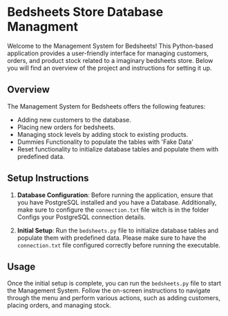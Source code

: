 # Bedsheets Store Database Managment

Welcome to the Management System for Bedsheets! This Python-based application provides a user-friendly interface for managing customers, orders, and product stock related to a imaginary bedsheets store. Below you will find an overview of the project and instructions for setting it up.

## Overview

The Management System for Bedsheets offers the following features:

- Adding new customers to the database.
- Placing new orders for bedsheets.
- Managing stock levels by adding stock to existing products.
- Dummies Functionality to populate the tables with 'Fake Data'
- Reset functionality to initialize database tables and populate them with predefined data.

## Setup Instructions

1. **Database Configuration**: Before running the application, ensure that you have PostgreSQL installed and you have a Database. Additionally, make sure to configure the `connection.txt` file witch is in the folder Configs your PostgreSQL connection details.

2. **Initial Setup**: Run the `bedsheets.py` file to initialize database tables and populate them with predefined data. Please make sure to have the `connection.txt` file configured correctly before running the executable.

## Usage

Once the initial setup is complete, you can run the `bedsheets.py` file to start the Management System. Follow the on-screen instructions to navigate through the menu and perform various actions, such as adding customers, placing orders, and managing stock.
